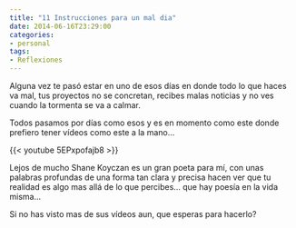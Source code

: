 ```yaml
---
title: "11 Instrucciones para un mal dia"
date: 2014-06-16T23:29:00
categories:
- personal
tags:
- Reflexiones
---
```


Alguna vez te pasó estar en uno de esos días en donde todo lo que haces va mal,
tus proyectos no se concretan, recibes malas noticias y no ves cuando la
tormenta se va a calmar.

Todos pasamos por días como esos y es en momento como este donde prefiero tener
vídeos como este a la mano...

<!-- more -->

{{< youtube 5EPxpofajb8 >}}

Lejos de mucho Shane Koyczan es un gran poeta para mí, con unas palabras
profundas de una forma tan clara y precisa hacen ver que tu realidad es algo mas
allá de lo que percibes... que hay poesía en la vida misma...

Si no has visto mas de sus vídeos aun, que esperas para hacerlo?
